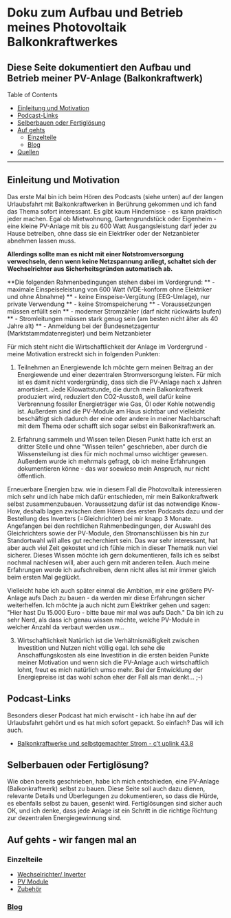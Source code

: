# Doku zum Aufbau und Betrieb meines Photovoltaik Balkonkraftwerkes
Diese Seite dokumentiert den Aufbau und Betrieb meiner PV-Anlage (Balkonkraftwerk)
---
Table of Contents
  - [Einleitung und Motivation](#einleitung-und-motivation)
  - [Podcast-Links](#podcast-links)
  - [Selberbauen oder Fertiglösung](#selberbauen-oder-fertiglösung)
  - [Auf gehts](#auf-gehts)
    - [Einzelteile](#einzelteile)
    - [Blog](#blog)
  - [Quellen](#quellen)
---
## Einleitung und Motivation
Das erste Mal bin ich beim Hören des Podcasts (siehe unten) auf der langen Urlaubsfahrt mit Balkonkraftwerken in Berührung gekommen und ich fand das Thema sofort interessant. Es gibt kaum Hindernisse - es kann praktisch jeder machen. Egal ob Mietwohnung, Gartengrundstück oder Eigenheim - eine kleine PV-Anlage mit bis zu 600 Watt Ausgangsleistung darf jeder zu Hause betreiben, ohne dass sie ein Elektriker oder der Netzanbieter abnehmen lassen muss.

**Allerdings sollte man es nicht mit einer Notstromversorgung verwechseln, denn wenn keine Netzspannung anliegt, schaltet sich der Wechselrichter aus Sicherheitsgründen automatisch ab.**

**Die folgenden Rahmenbedingungen stehen dabei im Vordergrund:
** - maximale Einspeiseleistung von 600 Watt (VDE-konform ohne Elektriker und ohne Abnahme)
** - keine Einspeise-Vergütung (EEG-Umlage), nur private Verwendung
** - keine Stromspeicherung
** - Voraussetzungen müssen erfüllt sein
**   - moderner Stromzähler (darf nicht rückwärts laufen)
**   - Stromleitungen müssen stark genug sein (am besten nicht älter als 40 Jahre alt)
** - Anmeldung bei der Bundesnetzagentur (Marktstammdatenregister) und beim Netzanbieter

Für mich steht nicht die Wirtschaftlichkeit der Anlage im Vordergrund - meine Motivation erstreckt sich in folgenden Punkten:
1. Teilnehmen an Energiewende
Ich möchte gern meinen Beitrag an der Energiewende und einer dezentralen Stromversorgung leisten. Für mich ist es damit nicht vordergründig, dass sich die PV-Anlage nach x Jahren amortisiert. Jede Kilowattstunde, die durch mein Balkonkraftwerk produziert wird, reduziert den CO2-Ausstoß, weil dafür keine Verbrennung fossiler Energieträger wie Gas, Öl oder Kohle notwendig ist.
Außerdem sind die PV-Module am Haus sichtbar und vielleicht beschäftigt sich dadurch der eine oder andere in meiner Nachbarschaft mit dem Thema oder schafft sich sogar selbst ein Balkonkraftwerk an.

2. Erfahrung sammeln und Wissen teilen
Diesen Punkt hatte ich erst an dritter Stelle und ohne "Wissen teilen" geschrieben, aber durch die Wissensteilung ist dies für mich nochmal umso wichtiger gewesen. Außerdem wurde ich mehrmals gefragt, ob ich meine Erfahrungen dokumentieren könne - das war soewieso mein Anspruch, nur nicht öffentlich.

Erneuerbare Energien bzw. wie in diesem Fall die Photovoltaik interessieren mich sehr und ich habe mich dafür entschieden, mir mein Balkonkraftwerk selbst zusammenzubauen.
Voraussetzung dafür ist das notwendige Know-How, deshalb lagen zwischen dem Hören des ersten Podcasts dazu und der Bestellung des Inverters (=Gleichrichter) bei mir knapp 3 Monate.
Angefangen bei den rechtlichen Rahmenbedingungen, der Auswahl des Gleichrichters sowie der PV-Module, den Stromanschlüssen bis hin zur Standortwahl will alles gut recherchiert sein. Das war sehr interessant, hat aber auch viel Zeit gekostet und ich fühle mich in dieser Thematik nun viel sicherer.
Dieses Wissen möchte ich gern dokumentieren, falls ich es selbst nochmal nachlesen will, aber auch gern mit anderen teilen. Auch meine Erfahrungen werde ich aufschreiben, denn nicht alles ist mir immer gleich beim ersten Mal geglückt.

Vielleicht habe ich auch später einmal die Ambition, mir eine größere PV-Anlage aufs Dach zu bauen - da werden mir diese Erfahrungen sicher weiterhelfen. Ich möchte ja auch nicht zum Elektriker gehen und sagen: "Hier hast Du 15.000 Euro - bitte baue mir mal was aufs Dach." Da bin ich zu sehr Nerd, als dass ich genau wissen möchte, welche PV-Module in welcher Anzahl da verbaut werden usw...

3. Wirtschaftlichkeit
Natürlich ist die Verhältnismäßigkeit zwischen Investition und Nutzen nicht völlig egal. Ich sehe die Anschaffungskosten als eine Investition in die ersten beiden Punkte meiner Motivation und wenn sich die PV-Anlage auch wirtschaftlich lohnt, freut es mich natürlich umso mehr. Bei der Entwicklung der Energiepreise ist das wohl schon eher der Fall als man denkt... ;-)


## Podcast-Links
Besonders dieser Podcast hat mich erwischt - ich habe ihn auf der Urlaubsfahrt gehört und es hat mich sofort gepackt. So einfach? Das will ich auch.
* [Balkonkraftwerke und selbstgemachter Strom - c’t uplink 43.8](https://www.heise.de/news/Balkonkraftwerke-und-selbstgemachter-Strom-c-t-uplink-43-8-7126423.html)

## Selberbauen oder Fertiglösung?
Wie oben bereits geschrieben, habe ich mich entschieden, eine PV-Anlage (Balkonkraftwerk) selbst zu bauen.
Diese Seite soll auch dazu dienen, relevante Details und Überlegungen zu dokumentieren, so dass die Hürde, es ebenfalls selbst zu bauen, gesenkt wird.
Fertiglösungen sind sicher auch OK, und ich denke, dass jede Anlage ist ein Schritt in die richtige Richtung zur dezentralen Energiegewinnung sind.

## Auf gehts - wir fangen mal an
### Einzelteile
* [Wechselrichter/ Inverter](inverter.md)
* [PV Module](pv-module.md)
* [Zubehör](stuff.md)
### [Blog](blog.md)
